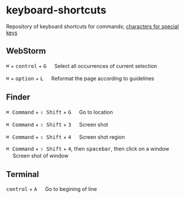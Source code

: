 keyboard-shortcuts
==================

Repository of keyboard shortcuts for commands; [characters for special keys](http://apple.stackexchange.com/questions/55727/where-can-i-find-the-unicode-symbols-for-mac-functional-keys-command-shift-e)


WebStorm
--------

<kbd>&#8984;</kbd> + <kbd>control</kbd> + <kbd>G</kbd> &#x3000; Select all occurrences of current selection

<kbd>&#8984;</kbd> + <kbd>option</kbd> + <kbd>L</kbd> &#x3000; Reformat the page according to guidelines


Finder
--------

<kbd>⌘ Command</kbd> + <kbd>⇧ Shift</kbd> + <kbd>G</kbd> &#x3000; Go to location

<kbd>⌘ Command</kbd> + <kbd>⇧ Shift</kbd> + <kbd>3</kbd> &#x3000; Screen shot

<kbd>⌘ Command</kbd> + <kbd>⇧ Shift</kbd> + <kbd>4</kbd> &#x3000; Screen shot region

<kbd>⌘ Command</kbd> + <kbd>⇧ Shift</kbd> + <kbd>4</kbd>, then <kbd>spacebar</kbd>, then click on a window &#x3000; Screen shot of window


Terminal
--------

<kbd>control</kbd> + <kbd>A</kbd> &#x3000; Go to begining of line
